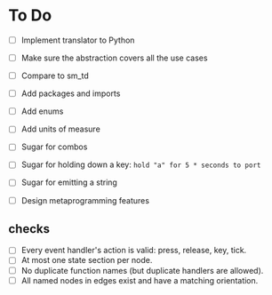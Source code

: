 # To Do

- [ ] Implement translator to Python
- [ ] Make sure the abstraction covers all the use cases
- [ ] Compare to sm_td
- [ ] Add packages and imports
- [ ] Add enums
- [ ] Add units of measure
- [ ] Sugar for combos
- [ ] Sugar for holding down a key: `hold "a" for 5 * seconds to port`
- [ ] Sugar for emitting a string
- [ ] Design metaprogramming features


## checks

- [ ] Every event handler's action is valid: press, release, key, tick.
- [ ] At most one state section per node.
- [ ] No duplicate function names (but duplicate handlers are allowed).
- [ ] All named nodes in edges exist and have a matching orientation.
